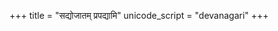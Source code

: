 +++
title = "सद्योजातम् प्रपद्यामि"
unicode_script = "devanagari"
+++

<div class="js_include" url="/vedAH/yajuH/taittirIyam/AraNyakam/vishvAsa-prastutiH/06/43_sadyojAtam_prapadyAmi"  newLevelForH1="2" includeTitle="false"> </div>  

